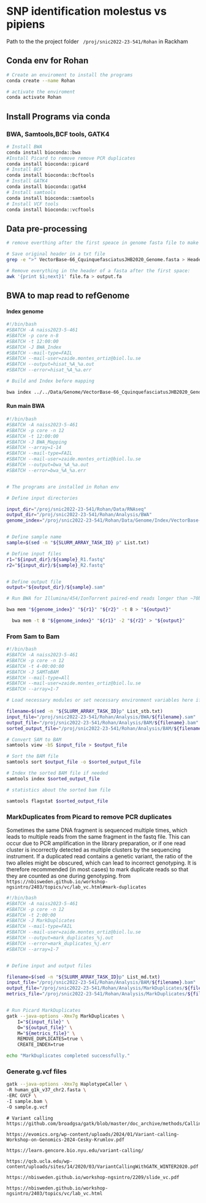 # SNP identification molestus vs pipiens 

Path to the the project folder ` /proj/snic2022-23-541/Rohan` in Rackham

## Conda env for Rohan

```bash
# Create an enviroment to install the programs
conda create --name Rohan

# activate the enviroment
conda activate Rohan
```

## Install Programs via conda

### BWA, Samtools,BCF tools, GATK4

```bash
# Install BWA
conda install bioconda::bwa
#Install Picard to remove remove PCR duplicates
conda install bioconda::picard
# Install BCF
conda install bioconda::bcftools
# Install GATK4
conda install bioconda::gatk4
# Install samtools
conda install bioconda::samtools
# Install VCF tools
conda install bioconda::vcftools

```

## Data pre-processing

```bash
# remove everthing after the first speace in genome fasta file to make more simple to read

# Save original header in a txt file
grep -e ">" VectorBase-66_CquinquefasciatusJHB2020_Genome.fasta > Headers_genome.txt

# Remove everything in the header of a fasta after the first space:
awk '{print $1;next}1' file.fa > output.fa
```



## BWA to map read to refGenome

#### Index genome

```bash
#!/bin/bash
#SBATCH -A naiss2023-5-461
#SBATCH -p core n-8
#SBATCH -t 12:00:00
#SBATCH -J BWA_Index
#SBATCH --mail-type=FAIL
#SBATCH --mail-user=zaide.montes_ortiz@biol.lu.se
#SBATCH --output=hisat_%A_%a.out
#SBATCH --error=hisat_%A_%a.err

# Build and Index before mapping

bwa index ../../Data/Genome/VectorBase-66_CquinquefasciatusJHB2020_Genome_headers.fasta


```

#### Run main BWA

```bash
#!/bin/bash
#SBATCH -A naiss2023-5-461
#SBATCH -p core -n 12
#SBATCH -t 12:00:00
#SBATCH -J BWA_Mapping
#SBATCH --array=1-14
#SBATCH --mail-type=FAIL
#SBATCH --mail-user=zaide.montes_ortiz@biol.lu.se
#SBATCH --output=bwa_%A_%a.out
#SBATCH --error=bwa_%A_%a.err


# The programs are installed in Rohan env

# Define input directories

input_dir="/proj/snic2022-23-541/Rohan/Data/RNAseq"
output_dir="/proj/snic2022-23-541/Rohan/Analysis/BWA"
genome_index="/proj/snic2022-23-541/Rohan/Data/Genome/Index/VectorBase-66_CquinquefasciatusJHB2020_Genome_headers.fasta"


# Define sample name
sample=$(sed -n "${SLURM_ARRAY_TASK_ID} p" List.txt)

# Define input files
r1="${input_dir}/${sample}_R1.fastq"
r2="${input_dir}/${sample}_R2.fastq"


# Define output file
output="${output_dir}/${sample}.sam"

# Run BWA for Illumina/454/IonTorrent paired-end reads longer than ~70bp:

bwa mem "${genome_index}" "${r1}" "${r2}" -t 8 > "${output}"

```

```bash
  bwa mem -t 8 "${genome_index}" "${r1}" -2 "${r2}" > "${output}"

```

### From Sam to Bam 


```bash
#!/bin/bash
#SBATCH -A naiss2023-5-461
#SBATCH -p core -n 12
#SBATCH -t 4-00:00:00
#SBATCH -J SAMToBAM
#SBATCH --mail-type=All
#SBATCH --mail-user=zaide.montes_ortiz@biol.lu.se
#SBATCH --array=1-7

# Load necessary modules or set necessary environment variables here if needed (we have them in the conda env)

filename=$(sed -n "${SLURM_ARRAY_TASK_ID}p" List_stb.txt)
input_file="/proj/snic2022-23-541/Rohan/Analysis/BWA/${filename}.sam"
output_file="/proj/snic2022-23-541/Rohan/Analysis/BAM/${filename}.bam"
sorted_output_file="/proj/snic2022-23-541/Rohan/Analysis/BAM/${filename}.sorted.bam"

# Convert SAM to BAM
samtools view -bS $input_file > $output_file

# Sort the BAM file
samtools sort $output_file -o $sorted_output_file

# Index the sorted BAM file if needed
samtools index $sorted_output_file

# statistics about the sorted bam file

samtools flagstat $sorted_output_file

```

### MarkDuplicates from Picard to remove PCR duplicates

Sometimes the same DNA fragment is sequenced multiple times, which leads to multiple reads from the same fragment in the fastq file. This can occur due to PCR amplification in the library preparation, or if one read cluster is incorrectly detected as multiple clusters by the sequencing instrument. If a duplicated read contains a genetic variant, the ratio of the two alleles might be obscured, which can lead to incorrect genotyping. It is therefore recommended (in most cases) to mark duplicate reads so that they are counted as one during genotyping.
from `https://nbisweden.github.io/workshop-ngsintro/2403/topics/vc/lab_vc.html#mark-duplicates`



```bash
#!/bin/bash
#SBATCH -A naiss2023-5-461
#SBATCH -p core -n 12
#SBATCH -t 2:00:00
#SBATCH -J MarkDuplicates
#SBATCH --mail-type=FAIL
#SBATCH --mail-user=zaide.montes_ortiz@biol.lu.se
#SBATCH --output=mark_duplicates_%j.out
#SBATCH --error=mark_duplicates_%j.err
#SBATCH --array=1-7


# Define input and output files

filename=$(sed -n "${SLURM_ARRAY_TASK_ID}p" List_md.txt)
input_file="/proj/snic2022-23-541/Rohan/Analysis/BAM/${filename}.bam"
output_file="/proj/snic2022-23-541/Rohan/Analysis/MarkDuplicates/${filename}.md"
metrics_file="/proj/snic2022-23-541/Rohan/Analysis/MarkDuplicates/${filename}.md.metrics.txt"


# Run Picard MarkDuplicates
gatk --java-options -Xmx7g MarkDuplicates \
    I="${input_file}" \
    O="${output_file}" \
    M="${metrics_file}" \
    REMOVE_DUPLICATES=true \
    CREATE_INDEX=true

echo "MarkDuplicates completed successfully."
```

### Generate g.vcf files

```bash
gatk --java-options -Xmx7g HaplotypeCaller \
-R human_g1k_v37_chr2.fasta \
-ERC GVCF \
-I sample.bam \
-O sample.g.vcf
```







```
# Variant calling
https://github.com/broadgsa/gatk/blob/master/doc_archive/methods/Calling_variants_in_RNAseq.md

https://evomics.org/wp-content/uploads/2024/01/Variant-calling-Workshop-on-Genomics-2024-Cesky-Krumlov.pdf

https://learn.gencore.bio.nyu.edu/variant-calling/

https://qcb.ucla.edu/wp-content/uploads/sites/14/2020/03/VariantCallingWithGATK_WINTER2020.pdf

https://nbisweden.github.io/workshop-ngsintro/2209/slide_vc.pdf

https://nbisweden.github.io/workshop-ngsintro/2403/topics/vc/lab_vc.html
```